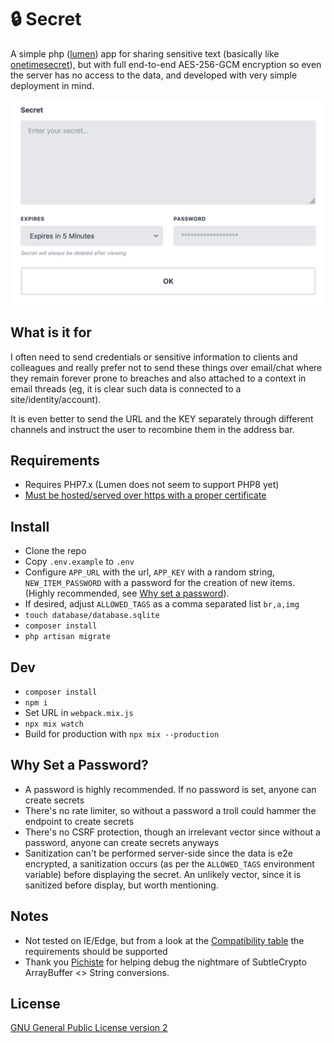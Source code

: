 # 🔒 Secret
A simple php ([lumen](https://lumen.laravel.com)) app for sharing sensitive text (basically like [onetimesecret](https://onetimesecret.com)), but with full end-to-end AES-256-GCM encryption so even the server has no access to the data, and developed with very simple deployment in mind.

![Screenshot](screenshot.png)

## What is it for
I often need to send credentials or sensitive information to clients and colleagues and really prefer not to send these things over email/chat where they remain forever prone to breaches and also attached to a context in email threads (eg, it is clear such data is connected to a site/identity/account).

It is even better to send the URL and the KEY separately through different channels and instruct the user to recombine them in the address bar.

## Requirements
- Requires PHP7.x (Lumen does not seem to support PHP8 yet)
- [Must be hosted/served over https with a proper certificate](https://developer.mozilla.org/en-US/docs/Web/API/SubtleCrypto)

## Install
- Clone the repo
- Copy `.env.example` to `.env`
- Configure `APP_URL` with the url, `APP_KEY` with a random string, `NEW_ITEM_PASSWORD` with a password for the creation of new items. (Highly recommended, see [Why set a password](#why-set-a-password)).
- If desired, adjust `ALLOWED_TAGS` as a comma separated list `br,a,img`
- `touch database/database.sqlite`
- `composer install`
- `php artisan migrate`

## Dev
- `composer install`
- `npm i`
- Set URL in `webpack.mix.js`
- `npx mix watch`
- Build for production with `npx mix --production`

## Why Set a Password?
- A password is highly recommended. If no password is set, anyone can create secrets
- There's no rate limiter, so without a password a troll could hammer the endpoint to create secrets
- There's no CSRF protection, though an irrelevant vector since without a password, anyone can create secrets anyways
- Sanitization can't be performed server-side since the data is e2e encrypted, a sanitization occurs (as per the `ALLOWED_TAGS` environment variable) before displaying the secret. An unlikely vector, since it is sanitized before display, but worth mentioning.

## Notes
- Not tested on IE/Edge, but from a look at the [Compatibility table](https://developer.mozilla.org/en-US/docs/Web/API/SubtleCrypto#browser_compatibility) the requirements should be supported
- Thank you [Pichiste](https://github.com/pichiste) for helping debug the nightmare of SubtleCrypto ArrayBuffer <> String conversions.

## License
[GNU General Public License version 2](https://opensource.org/licenses/GPL-2.0)
